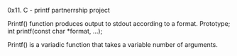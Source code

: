 0x11. C - printf
partnerrship project

Printf() function produces output to stdout according to a format.
Prototype;
int printf(const char *format, …);

Printf() is  a variadic function that takes a variable number of arguments.
